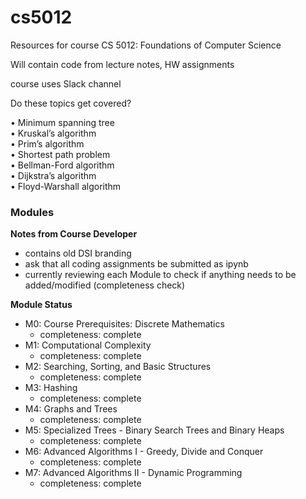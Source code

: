 # cs5012

Resources for course CS 5012: Foundations of Computer Science 

Will contain code from lecture notes, HW assignments

course uses Slack channel

Do these topics get covered?  

• Minimum spanning tree  
• Kruskal’s algorithm  
• Prim’s algorithm  
• Shortest path problem  
• Bellman-Ford algorithm  
• Dijkstra’s algorithm  
• Floyd-Warshall algorithm  


### Modules

**Notes from Course Developer**
- contains old DSI branding
- ask that all coding assignments be submitted as ipynb
- currently reviewing each Module to check if anything needs to be added/modified (completeness check)

**Module Status**

- M0: Course Prerequisites: Discrete Mathematics
  - completeness: complete
- M1: Computational Complexity
  - completeness: complete
- M2: Searching, Sorting, and Basic Structures
  - completeness: complete
- M3: Hashing
  - completeness: complete
- M4: Graphs and Trees
  - completeness: complete
- M5: Specialized Trees - Binary Search Trees and Binary Heaps
  - completeness: complete
- M6: Advanced Algorithms I - Greedy, Divide and Conquer
  - completeness: complete
- M7: Advanced Algorithms II - Dynamic Programming
  - completeness: complete
